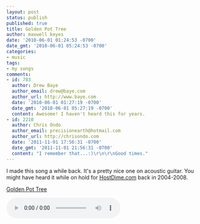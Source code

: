 ```yaml
---
layout: post
status: publish
published: true
title: Golden Pot Tree
author: maxwell keyes
date: '2010-06-01 01:24:53 -0700'
date_gmt: '2010-06-01 05:24:53 -0700'
categories:
- music
tags:
- my songs
comments:
- id: 783
  author: Drew Baye
  author_email: drew@baye.com
  author_url: http://www.baye.com
  date: '2010-06-01 01:27:19 -0700'
  date_gmt: '2010-06-01 05:27:19 -0700'
  content: Awesome! I haven't heard this for years.
- id: 2210
  author: Chris Ondo
  author_email: precisionearth@hotmail.com
  author_url: http://chrisondo.com
  date: '2011-11-01 17:56:31 -0700'
  date_gmt: '2011-11-01 21:56:31 -0700'
  content: "I remember that...:)\r\n\r\nGood times."
---
```


I made this song a while back. It's a pretty nice one on acoustic guitar.
You might have heard it while on hold for [HostDime.com](http://www.hostdime.com/) back in 2004-2008.

[Golden Pot Tree](/assets/mp3/redconfetti-golden-pot-tree.mp3)

<audio controls>
  <source src="http://redconfetti-assets.s3-us-west-2.amazonaws.com/mp3/misc/redconfetti-golden-pot-tree.mp3" type="audio/mpeg">
Your browser does not support the audio element.
</audio>
